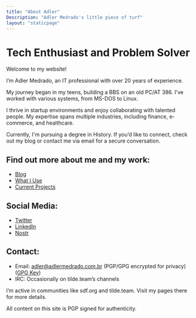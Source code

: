 ```yaml
---
title: "About Adler"
Description: "Adler Medrado's little piece of turf"
layout: "staticpage"
---
```


# Tech Enthusiast and Problem Solver

Welcome to my website!

I’m Adler Medrado, an IT professional with over 20 years of experience. 

My journey began in my teens, building a BBS on an old PC/AT 386. I've worked with various systems, from MS-DOS to Linux.

I thrive in startup environments and enjoy collaborating with talented people. My expertise spans multiple industries, including finance, e-commerce, and healthcare.

Currently, I'm pursuing a degree in History. If you’d like to connect, check out my blog or contact me via email for a secure conversation.

## Find out more about me and my work:
- [Blog](https://adlermedrado.com.br/posts)
- [What I Use](https://adlermedrado.com.br/uses/)
- [Current Projects](https://adlermedrado.com.br/now/)

## Social Media:
- [Twitter](https://x.com/adlermedrado)
- [LinkedIn](https://linkedin.com/in/adlermedrado)
- [Nostr](https://app.coracle.social/people/nprofile1qy2hwumn8ghj7un9d3shjtnyv9kh2uewd9hj7qgwwaehxw309ahx7uewd3hkctcqyq6z0zywwsmxr6tmaslre7vggszawshu4v6s96tt526m63vwcpnv2dwppj9)

## Contact:
- Email: adler@adlermedrado.com.br (PGP/GPG encrypted for privacy) ([GPG Key](/pub-key.asc))
- IRC: Occasionally on tilde.team’s channels

I’m active in communities like sdf.org and tilde.team. Visit my pages there for more details.

All content on this site is PGP signed for authenticity.
